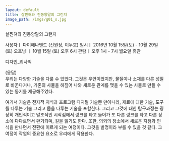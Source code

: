 ```yaml
---
layout: default
title: 살찐혀와 진동양말의 그런지
image_path: /imgs/g01_s.jpg
---
```


​살찐혀와 진동양말의 그런지

사용자ㅣ 다이애나밴드 (신원정, 이두호)
일시ㅣ 2016년 10월 15일(토) - 10월 29일(토)
​오프닝 ㅣ 10월 15일 (토) 오후 6시
관람ㅣ 오후 1시 - 7시 월요일 휴관
 
디자인_리사익
 
​(응답)           
우리는 다양한 기술을 다룰 수 있었다. 그것은 우연이었지만, 물질이나 소재를 다른 성질로 바꾼다거나, 기존의 사물을 헤짚어 나와 새로운 관계를 맺을 수 있는 사물로 만들 수 있는 동기를 제공해주었다.
 
여기서 기술은 전자적 지식과 프로그램 디지털 기술뿐 만아니라, 재료에 대한 기술, 도구를 다루는 기술 그리고 몸을 다루는 기술을 포함한다. 그리고 그것에 대한 탐구과정는 굉장히 개인적이고 말초적인 시작점에서 링크를 타고 들어가 또 다른 링크를 타고 다른 장소에 다다르면서 환기되며, 길을 잃기도 한다. 또한, 의외의 장소에서 새로운 지점과 인식을 만나면서 전환에 이르게 되는 여정이다. 그것을 발명이라 부를 수 있을 것 같다. 그 여정이 작업의 중요한 요소로 우리에게 작용한다. 

